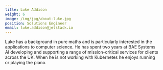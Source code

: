 ```yaml
---
title: Luke Addison
weight: 6
image: /img/jpg/about-luke.jpg
position: Solutions Engineer
email: luke.addison@jetstack.io
---
```


Luke has a background in pure maths and is particularly interested in the applications to computer science. He has spent two years at BAE Systems AI developing and supporting a range of mission-critical services for clients across the UK. When he is not working with Kubernetes he enjoys running or playing the piano.
